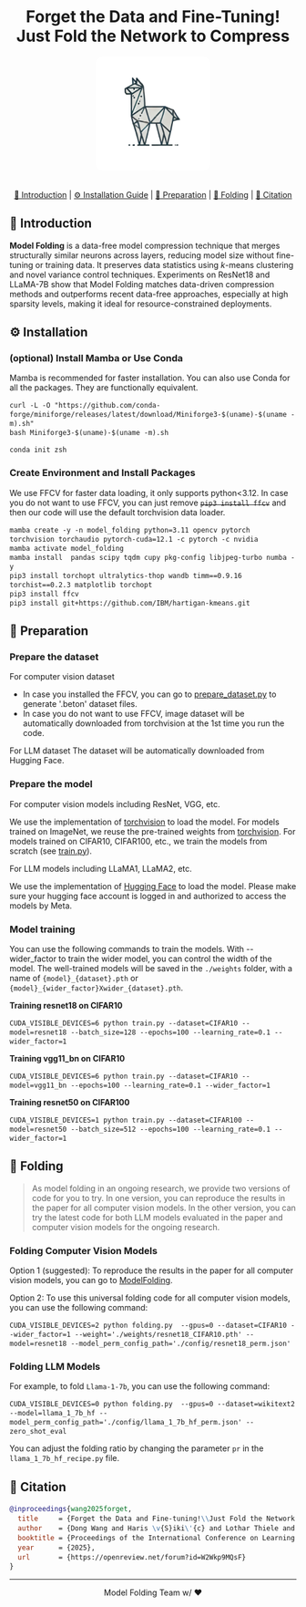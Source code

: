 
<div align="center">
  <h1>Forget the Data and Fine-Tuning! Just Fold the Network to Compress</h1>
  <img src="docs/imgs/model_folding_logo.png" width="200" alt="Model Folding favicon" style="border-radius: 5%;"><br />
<a href="https://openreview.net/forum?id=W2Wkp9MQsF" target="_blank"><img src="https://img.shields.io/badge/OpenReview-B31B1B?style=for-the-badge&logo=arxiv&logoColor=white" alt=""></a>
<a href="https://wangdongdong.wang/publication/modelfolding" target="_blank"><img src="https://img.shields.io/badge/Paper_Homepage-4A154B?style=for-the-badge&logo=Openreview&logoColor=white" alt=""></a>
<a href="https://github.com/nanguoyu/model-folding" target="_blank"><img src="https://img.shields.io/badge/GitHub-100000?style=for-the-badge&logo=github&logoColor=white" alt=""></a> <br />

 <a href="#model-folding">🎉 Introduction</a> | <a href="#Installation">⚙️ Installation Guide</a> | <a href="#Preparation">📂 Preparation</a> | <a href="#Folding">🔄 Folding</a> | <a href="#citation">📑 Citation</a>

</div>



<h2 id="model-folding">🎉 Introduction</h2>

**Model Folding** is a data-free model compression technique that merges structurally similar neurons across layers, reducing model size without fine-tuning or training data. It preserves data statistics using $k$-means clustering and novel variance control techniques. Experiments on ResNet18 and LLaMA-7B show that Model Folding matches data-driven compression methods and outperforms recent data-free approaches, especially at high sparsity levels, making it ideal for resource-constrained deployments.

<h2 id="Installation"> ⚙️ Installation</h2>

### (optional) Install Mamba or Use Conda

Mamba is recommended for faster installation. You can also use Conda for all the packages. They are functionally equivalent.

```Shell
curl -L -O "https://github.com/conda-forge/miniforge/releases/latest/download/Miniforge3-$(uname)-$(uname -m).sh"
bash Miniforge3-$(uname)-$(uname -m).sh
```

```Shell
conda init zsh
```

### Create Environment and Install Packages

We use FFCV for faster data loading, it only supports python<3.12. In case you do not want to use FFCV, you can just remove ~~`pip3 install ffcv`~~ and then our code will use the default torchvision data loader.

```Shell
mamba create -y -n model_folding python=3.11 opencv pytorch torchvision torchaudio pytorch-cuda=12.1 -c pytorch -c nvidia
mamba activate model_folding
mamba install  pandas scipy tqdm cupy pkg-config libjpeg-turbo numba -y
pip3 install torchopt ultralytics-thop wandb timm==0.9.16 torchist==0.2.3 matplotlib torchopt
pip3 install ffcv
pip3 install git+https://github.com/IBM/hartigan-kmeans.git
```

<h2 id="Preparation"> 📂 Preparation</h2>

### Prepare the dataset

For computer vision dataset
- In case you installed the FFCV, you can go to [prepare_dataset.py](./prepare_dataset.py) to generate '.beton' dataset files.
- In case you do not want to use FFCV, image dataset will be automatically downloaded from torchvision at the 1st time you run the code.

For LLM dataset
The dataset will be automatically downloaded from Hugging Face.

### Prepare the model

For computer vision models including ResNet, VGG, etc.

We use the implementation of [torchvision](https://github.com/pytorch/vision/tree/main) to load the model. For models trained on ImageNet, we reuse the pre-trained weights from [torchvision](https://github.com/pytorch/vision/tree/main).
For models trained on CIFAR10, CIFAR100, etc., we train the models from scratch (see [train.py](./train.py)).

For LLM models including LLaMA1, LLaMA2, etc.

We use the implementation of [Hugging Face](https://github.com/huggingface/transformers) to load the model. Please make sure your hugging face account is logged in and authorized to access the models by Meta.

### Model training

You can use the following commands to train the models. With --wider_factor to train the wider model, you can control the width of the model.
The well-trained models will be saved in the `./weights` folder, with a name of `{model}_{dataset}.pth` or `{model}_{wider_factor}Xwider_{dataset}.pth`.

**Training resnet18 on CIFAR10**
```Shell
CUDA_VISIBLE_DEVICES=6 python train.py --dataset=CIFAR10 --model=resnet18 --batch_size=128 --epochs=100 --learning_rate=0.1 --wider_factor=1
```

**Training vgg11_bn on CIFAR10**
```Shell
CUDA_VISIBLE_DEVICES=6 python train.py --dataset=CIFAR10 --model=vgg11_bn --epochs=100 --learning_rate=0.1 --wider_factor=1
```

**Training resnet50 on CIFAR100**
```Shell
CUDA_VISIBLE_DEVICES=1 python train.py --dataset=CIFAR100 --model=resnet50 --batch_size=512 --epochs=100 --learning_rate=0.1 --wider_factor=1
```

<h2 id="Folding"> 🔄 Folding</h2>


> As model folding in an ongoing research, we provide two versions of code for you to try.
> In one version, you can reproduce the results in the paper for all computer vision models. 
> In the other version, you can try the latest code for both LLM models evaluated in the paper and computer vision models for the ongoing research.


### Folding Computer Vision Models

Option 1 (suggested): To reproduce the results in the paper for all computer vision models, you can go to [ModelFolding](https://github.com/marza96/ModelFolding).

Option 2: To use this universal folding code for all computer vision models, you can use the following command:
```Shell
CUDA_VISIBLE_DEVICES=2 python folding.py  --gpus=0 --dataset=CIFAR10 --wider_factor=1 --weight='./weights/resnet18_CIFAR10.pth' --model=resnet18 --model_perm_config_path='./config/resnet18_perm.json'
```


### Folding LLM Models
For example, to fold `Llama-1-7b`, you can use the following command:
```Shell
CUDA_VISIBLE_DEVICES=0 python folding.py  --gpus=0 --dataset=wikitext2  --model=llama_1_7b_hf --model_perm_config_path='./config/llama_1_7b_hf_perm.json' --zero_shot_eval
```
You can adjust the folding ratio by changing the parameter `pr` in the `llama_1_7b_hf_recipe.py` file.


<h2 id="citation">📑 Citation</h2>

```BibTeX
@inproceedings{wang2025forget,
  title     = {Forget the Data and Fine-tuning!\\Just Fold the Network to Compress},
  author    = {Dong Wang and Haris \v{S}iki\'{c} and Lothar Thiele and Olga Saukh},
  booktitle = {Proceedings of the International Conference on Learning Representations (ICLR)},
  year      = {2025},
  url       = {https://openreview.net/forum?id=W2Wkp9MQsF} 
}
```

<hr>
<p align="center">Model Folding Team w/ ❤️</p>